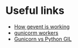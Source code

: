 # Useful links
- [How gevent is working](https://iximiuz.com/en/posts/save-the-day-with-gevent/)
- [gunicorm workers](https://dev.to/lsena/gunicorn-worker-types-how-to-choose-the-right-one-4n2c)
- [Gunicorn vs Python GIL](https://luis-sena.medium.com/gunicorn-vs-python-gil-221e673d692)

